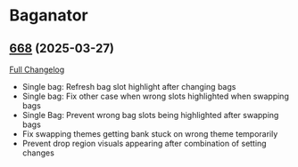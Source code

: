 # Baganator

## [668](https://github.com/Baganator/Baganator/tree/668) (2025-03-27)
[Full Changelog](https://github.com/Baganator/Baganator/compare/667...668) 

- Single bag: Refresh bag slot highlight after changing bags  
- Single bag: Fix other case when wrong slots highlighted when swapping bags  
- Single Bag: Prevent wrong bag slots being highlighted after swapping bags  
- Fix swapping themes getting bank stuck on wrong theme temporarily  
- Prevent drop region visuals appearing after combination of setting changes  
